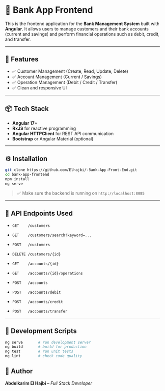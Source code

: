 # 🏦 Bank App Frontend

This is the frontend application for the **Bank Management System** built with **Angular**. It allows users to manage customers and their bank accounts (current and savings) and perform financial operations such as debit, credit, and transfer.

---

## 🚀 Features

- ✅ Customer Management (Create, Read, Update, Delete)
- ✅ Account Management (Current / Savings)
- ✅ Operation Management (Debit / Credit / Transfer)
- ✅ Clean and responsive UI

---

## 📦 Tech Stack

- **Angular 17+**
- **RxJS** for reactive programming
- **Angular HTTPClient** for REST API communication
- **Bootstrap** or Angular Material (optional)

---

## ⚙️ Installation

```bash
git clone https://github.com/Elhajbi/-Bank-App-Front-End.git
cd bank-app-frontend
npm install
ng serve
```
> ✅ Make sure the backend is running on `http://localhost:8085`

---

## 📁 API Endpoints Used

- `GET    /customers`
- `GET    /customers/search?keyword=...`
- `POST   /customers`
- `DELETE /customers/{id}`

- `GET    /accounts/{id}`
- `GET    /accounts/{id}/operations`
- `POST   /accounts`
- `POST   /accounts/debit`
- `POST   /accounts/credit`
- `POST   /accounts/transfer`

---

## 🧪 Development Scripts

```bash
ng serve       # run development server
ng build       # build for production
ng test        # run unit tests
ng lint        # check code quality
```
## 👤 Author

**Abdelkarim El Hajbi** – *Full Stack Developer*

